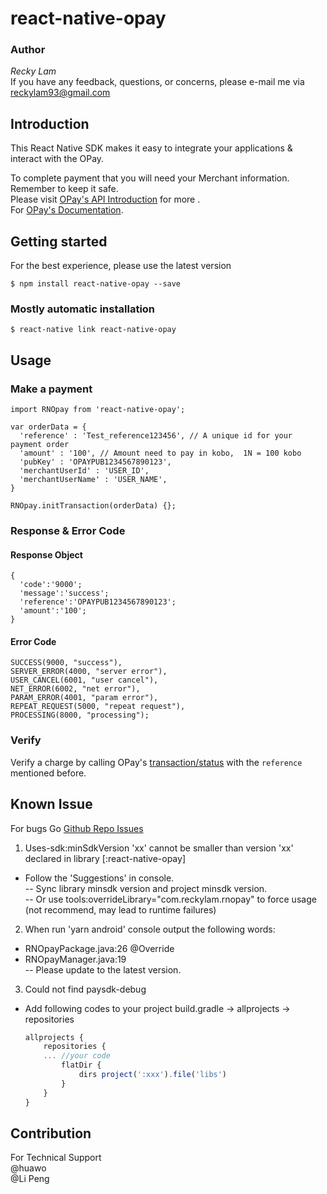 


# react-native-opay

### Author

*Recky Lam*</br>
If you have any feedback, questions, or concerns, please e-mail me via reckylam93@gmail.com

## Introduction

This React Native SDK makes it easy to integrate your applications & interact with the OPay.<br/>

To complete payment that you will need your Merchant information. Remember to keep it safe.</br>
Please visit [OPay's API Introduction](https://open.operapay.com/home/) for more .</br>
For [OPay's Documentation](https://documentation.opayweb.com/).

## Getting started

For the best experience, please use the latest version

`$ npm install react-native-opay --save`

### Mostly automatic installation

`$ react-native link react-native-opay`

## Usage
### Make a payment
```
import RNOpay from 'react-native-opay';

var orderData = {
  'reference' : 'Test_reference123456', // A unique id for your payment order
  'amount' : '100', // Amount need to pay in kobo,  1N = 100 kobo
  'pubKey' : 'OPAYPUB1234567890123',
  'merchantUserId' : 'USER_ID',
  'merchantUserName' : 'USER_NAME',
}

RNOpay.initTransaction(orderData) {};

```

### Response & Error Code
#### Response Object
```
{
  'code':'9000';  
  'message':'success';  
  'reference':'OPAYPUB1234567890123';  
  'amount':'100';
}
```
#### Error Code
```
SUCCESS(9000, "success"),
SERVER_ERROR(4000, "server error"),
USER_CANCEL(6001, "user cancel"),
NET_ERROR(6002, "net error"),
PARAM_ERROR(4001, "param error"),
REPEAT_REQUEST(5000, "repeat request"),
PROCESSING(8000, "processing");
```

### Verify

Verify a charge by calling OPay's [transaction/status](https://open.operapay.com/home/api/docbox_content_transaction.html#transaction-initialize)  with the  `reference`  mentioned before.</br>

## Known Issue

For bugs Go [Github Repo Issues](https://github.com/Recky-Lin/react-native-opay/issues)

1. Uses-sdk:minSdkVersion 'xx' cannot be smaller than version 'xx' declared in library [:react-native-opay]
- Follow the 'Suggestions' in console.<br/>
-- Sync library minsdk version and project minsdk version.<br/>
-- Or use tools:overrideLibrary="com.reckylam.rnopay" to force usage (not recommend, may lead to runtime failures)

2. When  run 'yarn android' console output the following words:
- RNOpayPackage.java:26 @Override<br/>
- RNOpayManager.java:19<br/>
-- Please update to the latest version.

3. Could not find paysdk-debug
- Add following codes to your project build.gradle -> allprojects -> repositories
  ```Javascript
  allprojects {
      repositories {
      ... //your code
          flatDir {
              dirs project(':xxx').file('libs')
          }
      }
  }
  ```
## Contribution

For Technical Support<br/>
@huawo<br/>
@Li Peng<br/>